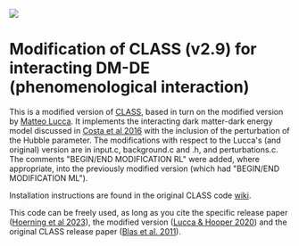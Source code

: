 
[![](https://img.shields.io/badge/arXiv-2308.05807%20-red.svg)](https://arxiv.org/abs/2308.05807)

# Modification of CLASS (v2.9) for interacting DM-DE (phenomenological interaction)


This is a modified version of [CLASS](https://github.com/lesgourg/class_public), based in turn on the modified version by [Matteo Lucca](https://github.com/luccamatteo/class_iDMDE). It implements the interacting dark matter-dark energy model discussed in [Costa et al 2016](https://arxiv.org/abs/1605.04138) with the inclusion of the perturbation of the Hubble parameter. The modifications with respect to the Lucca's (and original) version are in input.c, background.c and .h, and perturbations.c. The comments "BEGIN/END MODIFICATION RL" were added, where appropriate, into the previously modified version (which had "BEGIN/END MODIFICATION ML").

Installation instructions are found in the original CLASS code [wiki](https://github.com/lesgourg/class_public/wiki/Installation).

This code can be freely used, as long as you cite the specific release paper ([Hoerning et al 2023](https://arxiv.org/abs/2308.05807)), the modified version ([Lucca & Hooper 2020](https://arxiv.org/abs/2002.06127)) and the original CLASS release paper ([Blas et al. 2011](https://arxiv.org/abs/1104.2933)).






